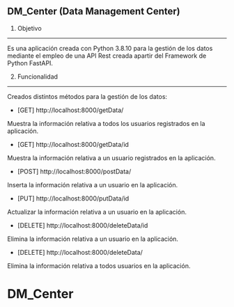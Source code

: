 DM_Center (Data Management Center)
----------------------------------

1. Objetivo
-----------

Es una aplicación creada con Python 3.8.10 para la gestión de los datos mediante el empleo de una API Rest creada apartir del Framework de Python FastAPI.

2. Funcionalidad
----------------

Creados distintos métodos para la gestión de los datos:

* [GET] http://localhost:8000/getData/

Muestra la información relativa a todos los usuarios registrados en la aplicación.

* [GET] http://localhost:8000/getData/id

Muestra la información relativa a un usuario registrados en la aplicación.

* [POST] http://localhost:8000/postData/

Inserta la información relativa a un usuario en la aplicación.

* [PUT] http://localhost:8000/putData/id

Actualizar la información relativa a un usuario en la aplicación.

* [DELETE] http://localhost:8000/deleteData/id

Elimina la información relativa a un usuario en la aplicación.

* [DELETE] http://localhost:8000/deleteData/

Elimina la información relativa a todos usuarios en la aplicación.

# DM_Center
